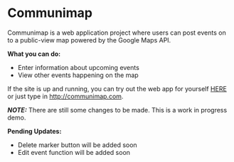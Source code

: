 # Communimap
Communimap is a web application project where users can post events on to a public-view map powered by the Google Maps API. 

**What you can do:**
* Enter information about upcoming events
* View other events happening on the map

If the site is up and running, you can try out the web app for yourself [HERE](http://communimap.com) or just type in http://communimap.com. 

***NOTE:*** There are still some changes to be made. This is a work in progress demo. 

**Pending Updates:**
* Delete marker button will be added soon
* Edit event function will be added soon


